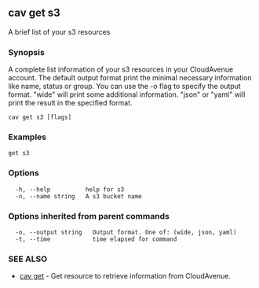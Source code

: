 ## cav get s3

A brief list of your s3 resources

### Synopsis

A complete list information of your s3 resources in your CloudAvenue account.
					The default output format print the minimal necessary information like name, status or group.
					You can use the -o flag to specify the output format.
					"wide" will print some additional information.
					"json" or "yaml" will print the result in the specified format.

```
cav get s3 [flags]
```

### Examples

```
get s3
```

### Options

```
  -h, --help          help for s3
  -n, --name string   A s3 bucket name
```

### Options inherited from parent commands

```
  -o, --output string   Output format. One of: (wide, json, yaml)
  -t, --time            time elapsed for command
```

### SEE ALSO

* [cav get](cav_get.md)	 - Get resource to retrieve information from CloudAvenue.

